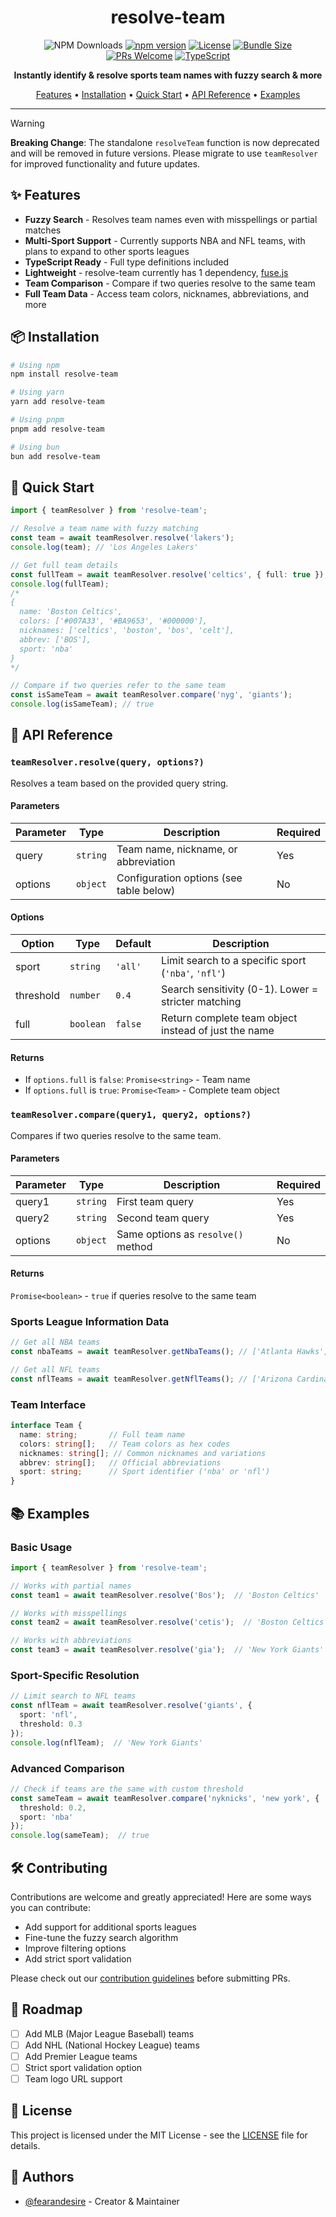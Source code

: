 
<h1 align="center">resolve-team</h1>

<div align="center">

![NPM Downloads](https://img.shields.io/npm/dm/resolve-team)
[![npm version](https://img.shields.io/npm/v/resolve-team.svg?style=flat)](https://www.npmjs.com/package/resolve-team)
[![License](https://img.shields.io/npm/l/resolve-team)](https://github.com/fearandesire/resolve-team/blob/main/LICENSE)
[![Bundle Size](https://img.shields.io/bundlephobia/minzip/resolve-team)](https://bundlephobia.com/package/resolve-team)
[![PRs Welcome](https://img.shields.io/badge/PRs-welcome-brightgreen.svg)](https://github.com/fearandesire/resolve-team/pulls)
[![TypeScript](https://img.shields.io/badge/TypeScript-Ready-blue)](https://www.typescriptlang.org/)

</div>

<p align="center"><strong>Instantly identify & resolve sports team names with fuzzy search & more</strong></p>

<div align="center">
  <a href="#-features">Features</a> •
  <a href="#-installation">Installation</a> •
  <a href="#-quick-start">Quick Start</a> •
  <a href="#-api-reference">API Reference</a> •
  <a href="#-examples">Examples</a>
</div>

---

> [!WARNING]  
> **Breaking Change**: The standalone `resolveTeam` function is now deprecated and will be removed in future versions. Please migrate to use `teamResolver` for improved functionality and future updates.

## ✨ Features

- **Fuzzy Search** - Resolves team names even with misspellings or partial matches
- **Multi-Sport Support** - Currently supports NBA and NFL teams, with plans to expand to other sports leagues
- **TypeScript Ready** - Full type definitions included
- **Lightweight** - resolve-team currently has 1 dependency, [fuse.js](https://fusejs.io/)
- **Team Comparison** - Compare if two queries resolve to the same team
- **Full Team Data** - Access team colors, nicknames, abbreviations, and more

## 📦 Installation

```bash
# Using npm
npm install resolve-team

# Using yarn
yarn add resolve-team

# Using pnpm
pnpm add resolve-team

# Using bun
bun add resolve-team
```

## 🚀 Quick Start

```typescript
import { teamResolver } from 'resolve-team';

// Resolve a team name with fuzzy matching
const team = await teamResolver.resolve('lakers');
console.log(team); // 'Los Angeles Lakers'

// Get full team details
const fullTeam = await teamResolver.resolve('celtics', { full: true });
console.log(fullTeam);
/*
{
  name: 'Boston Celtics',
  colors: ['#007A33', '#BA9653', '#000000'],
  nicknames: ['celtics', 'boston', 'bos', 'celt'],
  abbrev: ['BOS'],
  sport: 'nba'
}
*/

// Compare if two queries refer to the same team
const isSameTeam = await teamResolver.compare('nyg', 'giants');
console.log(isSameTeam); // true
```

## 🧰 API Reference

### `teamResolver.resolve(query, options?)`

Resolves a team based on the provided query string.

#### Parameters

| Parameter | Type     | Description                             | Required |
| --------- | -------- | --------------------------------------- | -------- |
| query     | `string` | Team name, nickname, or abbreviation    | Yes      |
| options   | `object` | Configuration options (see table below) | No       |

#### Options

| Option    | Type      | Default | Description                                          |
| --------- | --------- | ------- | ---------------------------------------------------- |
| sport     | `string`  | `'all'` | Limit search to a specific sport (`'nba'`, `'nfl'`)  |
| threshold | `number`  | `0.4`   | Search sensitivity (0-1). Lower = stricter matching  |
| full      | `boolean` | `false` | Return complete team object instead of just the name |

#### Returns

- If `options.full` is `false`: `Promise<string>` - Team name
- If `options.full` is `true`: `Promise<Team>` - Complete team object

### `teamResolver.compare(query1, query2, options?)`

Compares if two queries resolve to the same team.

#### Parameters

| Parameter | Type     | Description                        | Required |
| --------- | -------- | ---------------------------------- | -------- |
| query1    | `string` | First team query                   | Yes      |
| query2    | `string` | Second team query                  | Yes      |
| options   | `object` | Same options as `resolve()` method | No       |

#### Returns

`Promise<boolean>` - `true` if queries resolve to the same team

### Sports League Information Data

```typescript
// Get all NBA teams
const nbaTeams = await teamResolver.getNbaTeams(); // ['Atlanta Hawks', 'Boston Celtics', ....]

// Get all NFL teams
const nflTeams = await teamResolver.getNflTeams(); // ['Arizona Cardinals', 'Atlanta Falcons', ....]
```

### Team Interface

```typescript
interface Team {
  name: string;       // Full team name
  colors: string[];   // Team colors as hex codes
  nicknames: string[]; // Common nicknames and variations
  abbrev: string[];   // Official abbreviations
  sport: string;      // Sport identifier ('nba' or 'nfl')
}
```

## 📚 Examples

### Basic Usage

```typescript
import { teamResolver } from 'resolve-team';

// Works with partial names
const team1 = await teamResolver.resolve('Bos');  // 'Boston Celtics'

// Works with misspellings
const team2 = await teamResolver.resolve('cetis');  // 'Boston Celtics'

// Works with abbreviations
const team3 = await teamResolver.resolve('gia');  // 'New York Giants'
```

### Sport-Specific Resolution

```typescript
// Limit search to NFL teams
const nflTeam = await teamResolver.resolve('giants', { 
  sport: 'nfl',
  threshold: 0.3
});
console.log(nflTeam);  // 'New York Giants'
```

### Advanced Comparison

```typescript
// Check if teams are the same with custom threshold
const sameTeam = await teamResolver.compare('nyknicks', 'new york', {
  threshold: 0.2,
  sport: 'nba'
});
console.log(sameTeam);  // true
```

## 🛠️ Contributing

Contributions are welcome and greatly appreciated! Here are some ways you can contribute:

- Add support for additional sports leagues
- Fine-tune the fuzzy search algorithm
- Improve filtering options
- Add strict sport validation

Please check out our [contribution guidelines](CONTRIBUTING.md) before submitting PRs.

## 🔮 Roadmap

- [ ] Add MLB (Major League Baseball) teams
- [ ] Add NHL (National Hockey League) teams
- [ ] Add Premier League teams
- [ ] Strict sport validation option
- [ ] Team logo URL support

## 📝 License

This project is licensed under the MIT License - see the [LICENSE](LICENSE) file for details.

## 👥 Authors

- [@fearandesire](https://github.com/fearandesire) - Creator & Maintainer
